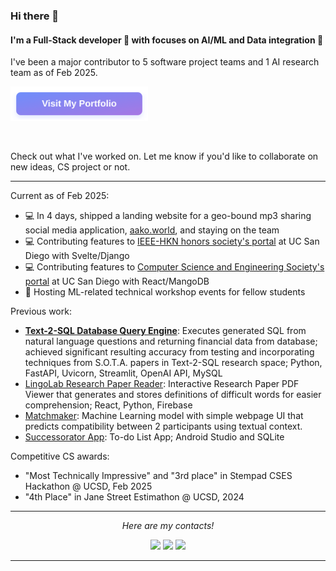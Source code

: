 <!--- TO DO: FORMAT "PREVIOUS WORK" LIST SO THAT THEY ARENT IN A SINGLE LINE --->


### Hi there 👋

#### I'm a Full-Stack developer :iphone: with focuses on AI/ML and Data integration :floppy_disk:

I've been a major contributor to 5 software project teams and 1 AI research team as of Feb 2025.

<a href="https://oscarkhaing.github.io/">
  <img src="https://raw.githubusercontent.com/OscarKhaing/oscarkhaing.github.io/refs/heads/main/src/assets/portfolio-button.svg" alt="Visit My Portfolio" width="220">
</a>

&nbsp;

Check out what I've worked on. Let me know if you'd like to collaborate on new ideas, CS project or not.

---

Current as of Feb 2025:
- :computer: In 4 days, shipped a landing website for a geo-bound mp3 sharing social media application, [aako.world](https://aako.world/), and staying on the team
- :computer: Contributing features to [IEEE-HKN honors society's portal](https://github.com/HKN-UCSD/hkn-portal) at UC San Diego with Svelte/Django
- :computer: Contributing features to [Computer Science and Engineering Society's portal](https://github.com/CSES-UCSD/cses_webdev) at UC San Diego with React/MangoDB
- :speech_balloon: Hosting ML-related technical workshop events for fellow students


<!--- - :computer: A personal [full-stack blog website](https://github.com/OscarKhaing/Full-Stack_Blog) with Django stack as a personal project
- :sweat_smile: Finding an internship --->

Previous work:
- **[Text-2-SQL Database Query Engine](https://github.com/PIMCO1B-BTTAI/PIMCO-Text2SQL)**: Executes generated SQL from natural language questions and returning financial data from database; achieved significant resulting accuracy from testing and incorporating techniques from S.O.T.A. papers in Text-2-SQL research space; Python, FastAPI, Uvicorn, Streamlit, OpenAI API, MySQL
- [LingoLab Research Paper Reader](https://github.com/SithuSoe04/lingolab): Interactive Research Paper PDF Viewer that generates and stores definitions of difficult words for easier comprehension; React, Python, Firebase
- [Matchmaker](https://github.com/s-fereidooni/CSE151A_matchmaker): Machine Learning model with simple webpage UI that predicts compatibility between 2 participants using textual context.
- [Successorator App](https://github.com/CSE-110-Winter-2024/project-team-12): To-do List App; Android Studio and SQLite

Competitive CS awards:
- "Most Technically Impressive" and "3rd place" in Stempad CSES Hackathon @ UCSD, Feb 2025
- "4th Place" in Jane Street Estimathon @ UCSD, 2024 

<!--- - :globe_with_meridians: Learning Computer Networks Design and building [Network Protocols (TCP/IP) in C](https://github.com/OscarKhaing/Computer-Networks)--->
<!--- - :pear: Recognizing plant sexes with AI/ML and labeling/masking images --->
<!--- - ⚛️ Writing documentation of Perl scripts for molecular data analysis --->

<!--- My interests:
- I like swimming :swimmer: badminton & tennis :tennis: pool :8ball: and enjoying different cuisines :ramen: --->

<!--
I also have 1500 hours on Dota 2 and Valorant each... but that shouldn't go on my profile so I put it as comment instead.
-->


<hr>
<p align="center">
  <i>Here are my contacts!</i>

<p align="center">
<a href= "https://github.com/OscarKhaing/"><img src="https://img.icons8.com/material-outlined/30/000000/github.png"/></a>
<a href= "https://www.linkedin.com/in/oscar-khaing/"><img src="https://img.icons8.com/material-outlined/30/000000/linkedin.png"/></a>
<a href= "akhaing@ucsd.edu"><img src="https://img.icons8.com/material-outlined/30/000000/email.png"/></a>
<!-- <a href= "https://okhaing.com"><img src="https://img.icons8.com/material-outlined/27/000000/geography.png"/></a> -->
</p>

</p>

---

<!--- design inspiration sources: https://github.com/halfrost/ --->
<!--- other designs that I like a lot:
https://github.com/caneco/caneco/blob/master/README.md
https://github.com/RaoHai/RaoHai/blob/master/README.md
--->

